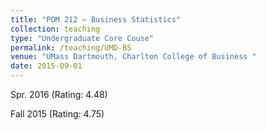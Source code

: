 ```yaml
---
title: "POM 212 – Business Statistics"
collection: teaching
type: "Undergraduate Core Couse"
permalink: /teaching/UMD-BS
venue: "UMass Dartmouth, Charlton College of Business "
date: 2015-09-01
---
```


Spr. 2016 (Rating: 4.48)

Fall 2015 (Rating: 4.75) 
